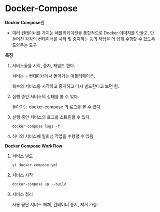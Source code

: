 # Docker-Compose

**Docker Compose**란

* 여러 컨테이너를 가지는 애플리케이션을 통합적으로 Docker 이미지를 만들고, 만들어진 각각의 컨테이너를 시작 및 중지하는 등의 작업을 더 쉽게 수행할 수 있도록 도와주는 도구

**특징**

1.  서비스들을 시작, 중지, 재빌드 한다.

    서비는 = 컨테이너에서 돌아가는 애플리케이션.

    복수의 서비스를 시작하고 중지하고 다시 빌드한다고 보면 됨.
2.  실행 중인 서비스의 상태를 볼 수 있다.

    돌아가는 docker-compose 의 로그를 볼 수 있다.
3.  실행 중인 서비스의 로그를 스트림할 수 있다.

    ```java
    docker-compose logs -f
    ```
4. 하나의 서비스에 일회성 작업을 수행할 수 있음

**Docker Compose WorkFlow**

1.  서비스 빌드

    ```java
    vi docker-compose.yml
    ```
2.  서비스 시작

    ```java
    docker-compose up --build
    ```
3.  서비스 정리

    사용 끝난 서비스 해체, 컨테이너 중지, 제거 가능.
